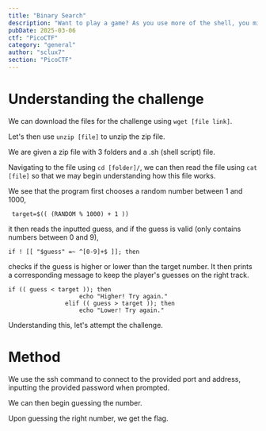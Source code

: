 ```yaml
---
title: "Binary Search"
description: "Want to play a game? As you use more of the shell, you might be interested in how they work! Binary search is a classic algorithm used to quickly find an item in a sorted list. Can you find the flag? You'll have 1000 possibilities and only 10 guesses. Cyber security often has a huge amount of data to look through - from logs, vulnerability reports, and forensics. Practicing the fundamentals manually might help you in the future when you have to write your own tools!"
pubDate: 2025-03-06
ctf: "PicoCTF"
category: "general"
author: "sclux7"
section: "PicoCTF"
---
```


# Understanding the challenge
We can download the files for the challenge using `wget [file link]`.

Let's then use `unzip [file]` to unzip the zip file.

We are given a zip file with 3 folders and a .sh (shell script) file.

Navigating to the file using `cd [folder]/`, we can then read the file using `cat [file]` so that we may begin understanding how this file works.

We see that the program first chooses a random number between 1 and 1000,
```
 target=$(( (RANDOM % 1000) + 1 ))
```

it then reads the inputted guess, and if the guess is valid (only contains numbers between 0 and 9),
```
if ! [[ "$guess" =~ ^[0-9]+$ ]]; then
```
checks if the guess is higher or lower than the target number. It then prints a corresponding message to keep the player's guesses on the right track.
```
if (( guess < target )); then
                    echo "Higher! Try again."
                elif (( guess > target )); then
                    echo "Lower! Try again."
```

Understanding this, let's attempt the challenge.

# Method

We use the ssh command to connect to the provided port and address, inputting the provided password when prompted.

We can then begin guessing the number.

Upon guessing the right number, we get the flag.
